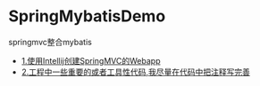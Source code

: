 # SpringMybatisDemo
springmvc整合mybatis

* [1.使用Intellij创建SpringMVC的Webapp](https://github.com/1181631922/SpringMybatisDemo/blob/master/blog/SpringMVC/SpringMVC1.md)
* [2.工程中一些重要的或者工具性代码,我尽量在代码中把注释写完善](https://github.com/1181631922/SpringMybatisDemo/blob/master/blog/SpringMVC/SpringMVC2.md)